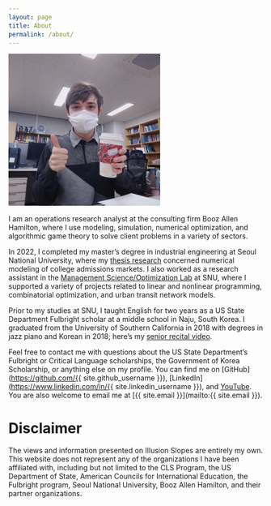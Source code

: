 ```yaml
---
layout: page
title: About
permalink: /about/
---
```


![Picture of Max drinking a wintry Starbucks beverage](/assets/winter-mug.jpg)

I am an operations research analyst at the consulting firm Booz Allen Hamilton,
where I use modeling, simulation, numerical optimization, and algorithmic game
theory to solve client problems in a variety of sectors.

In 2022, I completed my master&rsquo;s degree in industrial engineering at Seoul
National University, where my
[thesis research](https://github.com/maxkapur/CollegeApplication) concerned
numerical modeling of college admissions markets. I also worked as a research
assistant in the [Management Science/Optimization Lab](https://polytope.snu.ac.kr/)
at SNU, where I supported a variety of projects related to linear and nonlinear
programming, combinatorial optimization, and urban transit network models.

Prior to my studies at SNU, I taught English for two years as a US State
Department Fulbright scholar at a middle school in Naju, South Korea.
I graduated from the University of Southern California in 2018 with degrees in
jazz piano and Korean in 2018; here’s my
[senior recital video](https://www.youtube.com/playlist?list=PL06yMQdXWrp9VsynaPe2mg2gjHfr45VZO).

Feel free to contact me with questions about the US State Department&rsquo;s
Fulbright or Critical Language scholarships, the Government of Korea Scholarship,
or anything else on my profile. You can find me on
[GitHub](https://github.com/{{ site.github_username }}),
[LinkedIn](https://www.linkedin.com/in/{{ site.linkedin_username }}),
and [YouTube](https://www.youtube.com/channel/UCRfryFgD6JkqJiTA_MTkHXw).
You are also welcome to email me at [{{ site.email }}](mailto:{{ site.email }}).

# Disclaimer

The views and information presented on Illusion Slopes are entirely my own.
This website does not represent any of the organizations I have been affiliated with,
including but not limited to the CLS Program, the US Department of State, American
Councils for International Education, the Fulbright program, Seoul National University,
Booz Allen Hamilton, and their partner organizations.
